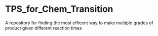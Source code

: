 # TPS_for_Chem_Transition
A repository for finding the most efficent way to make multiple grades of product given different reaction times
